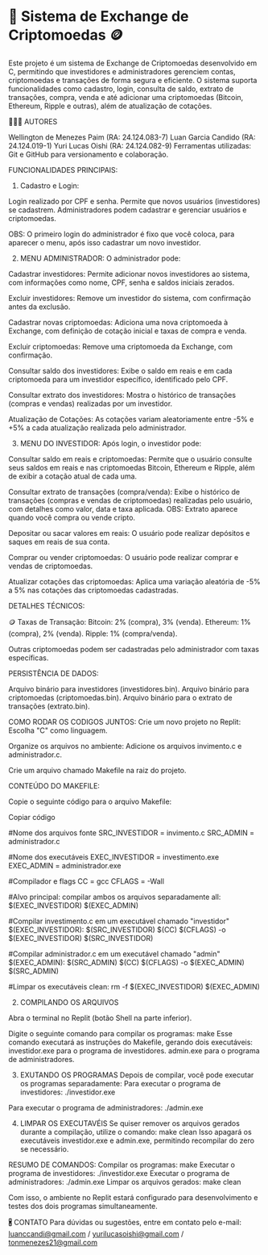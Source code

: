 # 🚀 Sistema de Exchange de Criptomoedas 🪙
Este projeto é um sistema de Exchange de Criptomoedas desenvolvido em C, permitindo que investidores e administradores gerenciem contas, criptomoedas e transações de forma segura e eficiente. O sistema suporta funcionalidades como cadastro, login, consulta de saldo, extrato de transações, compra, venda e até adicionar uma criptomoedas (Bitcoin, Ethereum, Ripple e outras), além de atualização de cotações.


🧑🏻‍💻 AUTORES 

Wellington de Menezes Paim (RA: 24.124.083-7)
Luan Garcia Candido (RA: 24.124.019-1)
Yuri Lucas Oishi (RA: 24.124.082-9)
Ferramentas utilizadas: Git e GitHub para versionamento e colaboração.


FUNCIONALIDADES PRINCIPAIS:

1. Cadastro e Login:
   
Login realizado por CPF e senha.
Permite que novos usuários (investidores) se cadastrem.
Administradores podem cadastrar e gerenciar usuários e criptomoedas. 

OBS: O primeiro login do administrador é fixo que você coloca, para aparecer o menu, após isso cadastrar um novo investidor.


2. MENU ADMINISTRADOR:
O administrador pode:

Cadastrar investidores: Permite adicionar novos investidores ao sistema, com informações como nome, CPF, senha e saldos iniciais zerados.

Excluir investidores: Remove um investidor do sistema, com confirmação antes da exclusão.

Cadastrar novas criptomoedas: Adiciona uma nova criptomoeda à Exchange, com definição de cotação inicial e taxas de compra e venda.

Excluir criptomoedas: Remove uma criptomoeda da Exchange, com confirmação.

Consultar saldo dos investidores: Exibe o saldo em reais e em cada criptomoeda para um investidor específico, identificado pelo CPF.

Consultar extrato dos investidores: Mostra o histórico de transações (compras e vendas) realizadas por um investidor.

Atualização de Cotações:
As cotações variam aleatoriamente entre -5% e +5% a cada atualização realizada pelo administrador.



3. MENU DO INVESTIDOR:
Após login, o investidor pode:

Consultar saldo em reais e criptomoedas: Permite que o usuário consulte seus saldos em reais e nas criptomoedas Bitcoin, Ethereum e Ripple, além de exibir a cotação atual de cada uma.

Consultar extrato de transações (compra/venda): Exibe o histórico de transações (compras e vendas de criptomoedas) realizadas pelo usuário, com detalhes como valor, data e taxa aplicada. OBS: Extrato aparece quando você compra ou vende cripto.

Depositar ou sacar valores em reais: O usuário pode realizar depósitos e saques em reais de sua conta.

Comprar ou vender criptomoedas: O usuário pode realizar comprar e vendas de criptomoedas.

Atualizar cotações das criptomoedas: Aplica uma variação aleatória de -5% a 5% nas cotações das criptomoedas cadastradas.


DETALHES TÉCNICOS:

🪙 Taxas de Transação:
Bitcoin: 2% (compra), 3% (venda).
Ethereum: 1% (compra), 2% (venda).
Ripple: 1% (compra/venda).

Outras criptomoedas podem ser cadastradas pelo administrador com taxas específicas.


PERSISTÊNCIA DE DADOS:

Arquivo binário para investidores (investidores.bin).
Arquivo binário para criptomoedas (criptomoedas.bin).
Arquivo binário para o extrato de transações (extrato.bin).


COMO RODAR OS CODIGOS JUNTOS:
Crie um novo projeto no Replit:
Escolha "C" como linguagem.

Organize os arquivos no ambiente:
Adicione os arquivos invimento.c e administrador.c.

Crie um arquivo chamado Makefile na raiz do projeto.


CONTEÚDO DO MAKEFILE:

Copie o seguinte código para o arquivo Makefile:

Copiar código


#Nome dos arquivos fonte
SRC_INVESTIDOR = invimento.c
SRC_ADMIN = administrador.c

#Nome dos executáveis
EXEC_INVESTIDOR = investimento.exe
EXEC_ADMIN = administrador.exe

#Compilador e flags
CC = gcc
CFLAGS = -Wall

#Alvo principal: compilar ambos os arquivos separadamente
all: $(EXEC_INVESTIDOR) $(EXEC_ADMIN)

#Compilar investimento.c em um executável chamado "investidor"
$(EXEC_INVESTIDOR): $(SRC_INVESTIDOR)
	$(CC) $(CFLAGS) -o $(EXEC_INVESTIDOR) $(SRC_INVESTIDOR)

#Compilar administrador.c em um executável chamado "admin"
$(EXEC_ADMIN): $(SRC_ADMIN)
	$(CC) $(CFLAGS) -o $(EXEC_ADMIN) $(SRC_ADMIN)

#Limpar os executáveis
clean:
	rm -f $(EXEC_INVESTIDOR) $(EXEC_ADMIN)




2. COMPILANDO OS ARQUIVOS

Abra o terminal no Replit (botão Shell na parte inferior).

Digite o seguinte comando para compilar os programas:
make
Esse comando executará as instruções do Makefile, gerando dois executáveis:
investidor.exe para o programa de investidores.
admin.exe para o programa de administradores.


3. EXUTANDO OS PROGRAMAS
Depois de compilar, você pode executar os programas separadamente:
Para executar o programa de investidores:
./investidor.exe

Para executar o programa de administradores:
./admin.exe


4. LIMPAR OS EXECUTAVÉIS
Se quiser remover os arquivos gerados durante a compilação, utilize o comando:
make clean
Isso apagará os executáveis investidor.exe e admin.exe, permitindo recompilar do zero se necessário.



RESUMO DE COMANDOS:
Compilar os programas: make
Executar o programa de investidores: ./investidor.exe
Executar o programa de administradores: ./admin.exe
Limpar os arquivos gerados: make clean

Com isso, o ambiente no Replit estará configurado para desenvolvimento e testes dos dois programas simultaneamente.


🖁 CONTATO
Para dúvidas ou sugestões, entre em contato pelo e-mail: luanccandi@gmail.com / yurilucasoishi@gmail.com / tonmenezes21@gmail.com 
